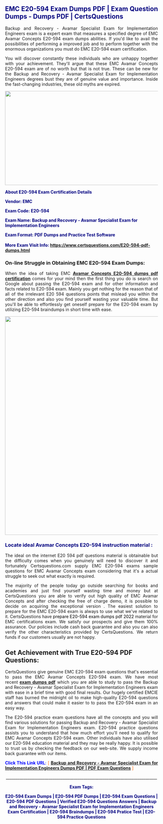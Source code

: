 <h2 style="text-align: justify;"><span style="color: #000080;">EMC E20-594 Exam Dumps PDF | Exam Question Dumps - Dumps PDF | CertsQuestions</span></h2>
<p style="text-align: justify;">Backup and Recovery - Avamar Specialist Exam for Implementation Engineers exam is a expert exam that measures a specified degree of EMC Avamar Concepts E20-594 exam dumps abilities. If you'd like to avail the possibilities of performing a improved job and to perform together with the enormous organizations you must do EMC E20-594 exam certification.</p>
<p style="text-align: justify;">You will discover constantly these individuals who are unhappy together with your achievement. They'll argue that these EMC Avamar Concepts E20-594 exam are of no worth but that is not true. These can be new for the Backup and Recovery - Avamar Specialist Exam for Implementation Engineers degrees bust they are of genuine value and importance. Inside the fast-changing industries, these old myths are expired.</p>
<p><img style="display: block; margin-left: auto; margin-right: auto;" src="https://i.imgur.com/eaP4ae9.png" width="840" height="310" /></p>
<p><span style="color: #000080;"><strong>About E20-594 Exam Certification Details</strong></span></p>
<p><span style="color: #000080;"><strong>Vendor: EMC<br /></strong></span></p>
<p><span style="color: #000080;"><strong>Exam Code: E20-594</strong></span></p>
<p><span style="color: #000080;"><strong>Exam Name: Backup and Recovery - Avamar Specialist Exam for Implementation Engineers</strong></span></p>
<p><span style="color: #000080;"><strong>Exam Format: PDF Dumps and Practice Test Software<br /><br />More Exam Visit Info: <span style="color: #ff6600;"><a href="https://www.certsquestions.com/E20-594-pdf-dumps.html">https://www.certsquestions.com/E20-594-pdf-dumps.html</a></span></strong></span></p>
<h3>On-line Struggle in Obtaining EMC E20-594 Exam Dumps:</h3>
<p style="text-align: justify;">When the idea of taking EMC <a href="https://www.certsquestions.com/E20-594-pdf-dumps.html"><strong>Avamar Concepts E20-594 dumps pdf certification</strong></a> comes for your mind then the first thing you do is search on Google about passing the E20-594 exam and for other information and facts related to E20-594 exam. Mainly you get nothing for the reason that of all of the irrelevant E20 594 questions points that mislead you within the other direction and also you find yourself wasting your valuable time. But you'll be able to effortlessly get oneself prepare for the E20-594 exam by utilizing E20-594 braindumps in short time with ease.</p>
<p><a href="https://www.certsquestions.com/E20-594-pdf-dumps.html"><img style="display: block; margin-left: auto; margin-right: auto;" src="https://i.imgur.com/pxhoKQ2.png" width="720" /></a></p>
<h3><span style="color: #000080;">Locate ideal Avamar Concepts E20-594 instruction material :</span></h3>
<p style="text-align: justify;">The ideal on the internet E20 594 pdf questions material is obtainable but the difficulty comes when you genuinely will need to discover it and fortunately Certsquestions.com supply EMC E20-594 exams sample questions for EMC Avamar Concepts exam considering that it's a actual struggle to seek out what exactly is required.</p>
<p style="text-align: justify;">The majority of the people today go outside searching for books and academies and just find yourself wasting time and money but at CertsQuestions you are able to verify out high quality of EMC Avamar Concepts and after checking the free of charge demo, it is possible to decide on acquiring the exceptional version . The easiest solution to prepare for the EMC E20-594 exam is always to use what we've related to it. CertsQuestions have <span style="color: #000000;">prepare E20-594 exam dumps pdf 2022</span> material for EMC certifications exam. We satisfy our prospects and give them 100% assurance. Our policies include cash back guarantee and also you can also verify the other characteristics provided by CertsQuestions. We return funds if our customers usually are not happy.</p>
<h2>Get Achievement with True E20-594 PDF Questions:</h2>
<p style="text-align: justify;">CertsQuestions give genuine EMC E20-594 exam questions that's essential to pass the EMC Avamar Concepts E20-594 exam. We have most recent<strong>&nbsp;<a href="https://www.certsquestions.com/">exam dumps pdf</a></strong>&nbsp;which you are able to study to pass the Backup and Recovery - Avamar Specialist Exam for Implementation Engineers exam with ease in a brief time with good final results. Our hugely certified EMCIE staff has burned the midnight oil to make high-quality E20-594 questions and answers that could make it easier to to pass the E20-594 exam in an easy way.</p>
<p style="text-align: justify;">The E20-594 practice exam questions have all the concepts and you will find various solutions for passing Backup and Recovery - Avamar Specialist Exam for Implementation Engineers exam. E20-594 practice questions assists you to understand that how much effort you'll need to qualify for EMC Avamar Concepts E20-594 exam. Other individuals have also utilised our E20-594 education material and they may be really happy. It is possible to trust us by checking the feedback on our web-site. We supply income back guarantee with our items.</p>
<p style="text-align: justify;"><span style="color: #0000ff;"><strong>Click This Link URL</strong>:</span> <span style="color: #ff6600;">[ <strong><a href="https://www.certsquestions.com/emcie-certification.html">Backup and Recovery - Avamar Specialist Exam for Implementation Engineers Dumps PDF | PDF Exam Questions</a></strong> ]</span></p>
<p style="text-align: center;">______________________________________________________________________________</p>
<p style="text-align: center;"><span style="color: #000080;"><strong>Exam Tags:</strong></span></p>
<p style="text-align: center;"><span style="color: #000080;"><strong>E20-594 Exam Dumps | E20-594 PDF Dumps | E20-594 Exam Questions | E20-594 PDF Questions | Verified E20-594 Questions Answers | Backup and Recovery - Avamar Specialist Exam for Implementation Engineers Exam Certification | E20-594 Braindumps | E20-594 Pratice Test | E20-594 Practice Questions</strong></span></p>
